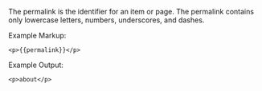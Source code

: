 The permalink is the identifier for an item or page. The permalink contains only lowercase letters, numbers, underscores, and dashes.

Example Markup:
```
<p>{{permalink}}</p>
```

Example Output:  
```
<p>about</p>
```
